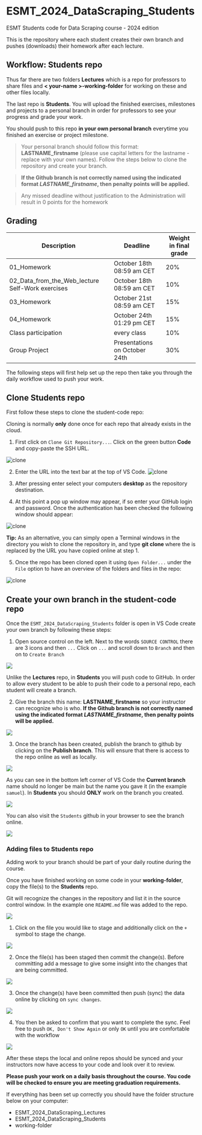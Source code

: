 # ESMT_2024_DataScraping_Students
ESMT Students code for Data Scraping course - 2024 edition

This is the repository where each student creates their own branch and pushes (downloads) their homework after each lecture.

## Workflow: **Students** repo

Thus far there are two folders **Lectures** which is a repo for professors to share files and **< your-name >-working-folder** for working on these and other files locally. 


The last repo is **Students**. You will upload the finished exercises, milestones and projects to a personal 
branch in order for professors to see your progress and grade your work.

You should push to this repo **in your own personal branch** everytime you finished an exercise or project milestone. 

> Your personal branch should follow this format: **LASTNAME_firstname** (please use capital letters for the lastname - replace with your own names). Follow the steps below to clone the repository and create your branch.

> **If the Github branch is not correctly named using the indicated format *LASTNAME_firstname*, then penalty points will be applied.**

> Any missed deadline without justification to the Administration will result in 0 points for the homework


## Grading

| Description | Deadline | Weight in final grade |
| ---- | ---- | ---- |
| 01_Homework | October 18th 08:59 am CET | 20% |
| 02_Data_from_the_Web_lecture Self-Work exercises | October 18th 08:59 am CET | 10% |
| 03_Homework | October 21st 08:59 am CET | 15% |
| 04_Homework | October 24th 01:29 pm CET | 15% |
| Class participation | every class | 10% |
| Group Project | Presentations on October 24th | 30% |


The following steps will first help set up the repo then take you through the daily workflow used to push your work. 

##  Clone **Students** repo

First follow these steps to clone the student-code repo:

Cloning is normally **only** done once for each repo that already exists in the cloud. 

1. First click on `Clone Git Repository...`. Click on the green button **Code** and copy-paste the SSH URL. 

![clone](./Appendix/images/git_clone_url.png)

2. Enter the URL into the text bar at the top of VS Code. 
![clone](./Appendix/images/git_clone.png)

3. After pressing enter select your computers **desktop** as the repository destination.

4. At this point a pop up window may appear, if so enter your GitHub login and password. Once the authentication has been checked the following window should appear:

![clone](./Appendix/images/git_win_8.png)

**Tip:**
As an alternative, you can simply open a Terminal windows in the directory you wish to clone the repository in, and type **git clone <SSH-URL>** where the <SSH-URL> is replaced by the URL you have copied online at step 1.

5. Once the repo has been cloned open it using `Open Folder...` under the `File` option to have an overview of the folders and files in the repo:

![clone](./Appendix/images/git_clone_3.png)


<div style="page-break-after: always; break-after: page;"></div>


## Create your own branch in the student-code repo

Once the `ESMT_2024_DataScraping_Students` folder is open in 
VS Code create your own branch by following these steps:

1. Open source control on the left. Next to the words `SOURCE CONTROL` there are 3 icons and then `...` Click on  `...` 
and scroll down to `Branch` and then on to `Create Branch`

![](./Appendix/images/git_win_9.png)

Unlike the **Lectures** repo, in **Students** you will push code to GitHub. In order to allow every student 
to be able to push their code to a personal repo, each student will create a branch. 

2. Give the branch this name: **LASTNAME_firstname** so your instructor can recognize who is who. **If the Github branch is not correctly named using the indicated format *LASTNAME_firstname*, then penalty points will be applied.**

![](./Appendix/images/git_clone_4.png)


3. Once the branch has been created, publish the branch to github by clicking on the **Publish branch**. This will ensure 
that there is access to the repo online as well as locally. 

![](./Appendix/images/git_win_10.png)

As you can see in the bottom left corner of VS Code the **Current branch** name should no longer be main but 
the name you gave it (in the example `samuel`). In **Students** you should **ONLY** work on the branch you created. 

![](./Appendix/images/git_branch_1.png)

<div style="page-break-after: always; break-after: page;"></div>

You can also visit the `Students` github in your browser to see the branch online.

![](./Appendix/images//git_branch_online.png)



### Adding files to **Students** repo

Adding work to your branch should be part of your daily routine during the course. 

Once you have finished working on some code in your **working-folder**, copy the file(s) to the **Students** repo. 

Git will recognize the changes in the repository and list it in the source control window. 
In the example one `README.md` file was added to the repo. 

![](./Appendix/images/git_win_11.png)

1. Click on the file you would like to stage and additionally click on the `+` symbol to stage the change. 

![](./Appendix/images/git_win_12.png)

2. Once the file(s) has been staged then commit the change(s). Before committing add a message to give some insight 
into the changes that are being committed. 

![](./Appendix/images/git_win_13.png)


3. Once the change(s) have been committed then push (sync) the data online by clicking on `sync changes`. 

![](./Appendix/images/git_win_14.png)

<div style="page-break-after: always; break-after: page;"></div>

4. You then be asked to confirm that you want to complete the sync. Feel free to push `OK, Don't Show Again` or only 
`OK` until you are comfortable with the workflow

![](./Appendix/images/git_win_16.png)

After these steps the local and online repos should be synced and your instructors now have access to your code and 
look over it to review. 

**Please push your work on a daily basis throughout the course. 
You code will be checked to ensure you are meeting graduation requirements.**

If everything has been set up correctly you should have the folder structure below on your computer:
* ESMT_2024_DataScraping_Lectures
* ESMT_2024_DataScraping_Students
* working-folder